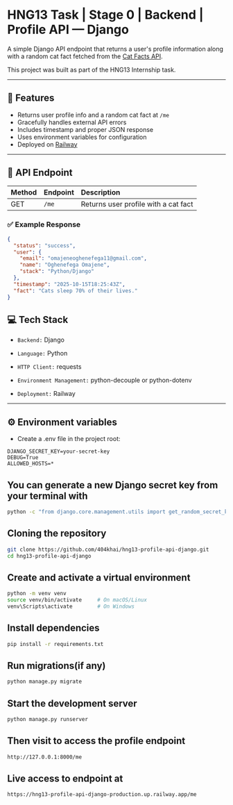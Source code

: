 # HNG13 Task | Stage 0 | Backend | Profile API — Django

A simple Django API endpoint that returns a user's profile information along with a random cat fact fetched from the [Cat Facts API](https://catfact.ninja/fact).

This project was built as part of the HNG13 Internship task.

---

## 🚀 Features

- Returns user profile info and a random cat fact at `/me`
- Gracefully handles external API errors
- Includes timestamp and proper JSON response
- Uses environment variables for configuration
- Deployed on [Railway](https://railway.app/)

---

## 🧩 API Endpoint

| Method | Endpoint | Description |
|:-------|:----------|:-------------|
| GET | `/me` | Returns user profile with a cat fact |

### ✅ Example Response

```json
{
  "status": "success",
  "user": {
    "email": "omajeneoghenefega11@gmail.com",
    "name": "Oghenefega Omajene",
    "stack": "Python/Django"
  },
  "timestamp": "2025-10-15T18:25:43Z",
  "fact": "Cats sleep 70% of their lives."
}


```

## 💻 Tech Stack

- `Backend:` Django

- `Language:` Python

- `HTTP Client:` requests

- `Environment Management:` python-decouple or python-dotenv

- `Deployment:` Railway


---

## ⚙️ Environment variables
- Create a .env file in the project root:
```env
DJANGO_SECRET_KEY=your-secret-key
DEBUG=True
ALLOWED_HOSTS=*

```
## You can generate a new Django secret key from your terminal with
```bash
python -c "from django.core.management.utils import get_random_secret_key; print(get_random_secret_key())"


```
## Cloning the repository
```bash
git clone https://github.com/404khai/hng13-profile-api-django.git
cd hng13-profile-api-django


```
## Create and activate a virtual environment
```bash
python -m venv venv
source venv/bin/activate     # On macOS/Linux
venv\Scripts\activate        # On Windows


```
## Install dependencies
```bash
pip install -r requirements.txt


```
## Run migrations(if any)
```bash
python manage.py migrate


```
## Start the development server
```bash
python manage.py runserver


```
## Then visit to access the profile endpoint
```bash
http://127.0.0.1:8000/me


```
## Live access to endpoint at
```bash
https://hng13-profile-api-django-production.up.railway.app/me